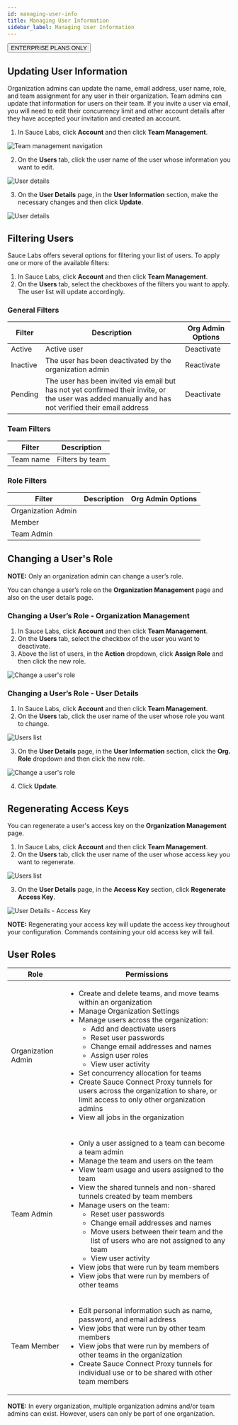 ```yaml
---
id: managing-user-info
title: Managing User Information
sidebar_label: Managing User Information
---
```

<p><button class="badge-blue">ENTERPRISE PLANS ONLY</button></p>

## Updating User Information
Organization admins can update the name, email address, user name, role, and team assignment for any user in their organization. Team admins can update that information for users on their team. If you invite a user via email, you will need to edit their concurrency limit and other account details after they have accepted your invitation and created an account.

1. In Sauce Labs, click **Account** and then click **Team Management**.

<img src="/static/img/team-mgmt/team-mgmt-nav.jpg" alt="Team management navigation">

2. On the **Users** tab, click the user name of the user whose information you want to edit.

<img src="/static/img/team-mgmt/users-list-username.jpg" alt="User details">

3. On the **User Details** page, in the **User Information** section, make the necessary changes and then click **Update**.

<img src="/static/img/team-mgmt/user-details-user-info.jpg" alt="User details">

## Filtering Users

Sauce Labs offers several options for filtering your list of users. To apply one or more of the available filters:

1. In Sauce Labs, click **Account** and then click **Team Management**.
2. On the **Users** tab, select the checkboxes of the filters you want to apply. The user list will update accordingly.

### General Filters

| Filter  | Description | Org Admin Options |
| ------------- | ------------- | ------------- |
| Active  | Active user  | Deactivate  |
| Inactive  | The user has been deactivated by the organization admin  | Reactivate  |
| Pending  | The user has been invited via email but has not yet confirmed their invite, or the user was added manually and has not verified their email address  | Deactivate  |

### Team Filters

| Filter  | Description |
| ------------- | ------------- |
| Team name  | Filters by team  |

### Role Filters

| Filter  | Description | Org Admin Options |
| ------------- | ------------- | ------------- |
| Organization Admin  |   |   |
| Member  |   |   |
| Team Admin  |   |   |

## Changing a User's Role

**NOTE:** Only an organization admin can change a user’s role.

You can change a user’s role on the **Organization Management** page and also on the user details page.

### Changing a User’s Role - Organization Management
1. In Sauce Labs, click **Account** and then click **Team Management**.
2. On the **Users** tab, select the checkbox of the user you want to deactivate.
3. Above the list of users, in the **Action** dropdown, click **Assign Role** and then click the new role.

<img src="/static/img/team-mgmt/change-role-org-mgmt.jpg" alt="Change a user's role">

### Changing a User’s Role - User Details
1. In Sauce Labs, click **Account** and then click **Team Management**.
2. On the **Users** tab, click the user name of the user whose role you want to change.

<img src="/static/img/team-mgmt/users-list-username.jpg" alt="Users list">

3. On the **User Details** page, in the **User Information** section, click the **Org. Role** dropdown and then click the new role.

<img src="/static/img/team-mgmt/change-role-user-details.jpg" alt="Change a user's role">

4. Click **Update**.

## Regenerating Access Keys

You can regenerate a user's access key on the **Organization Management** page.

1. In Sauce Labs, click **Account** and then click **Team Management**.
2. On the **Users** tab, click the user name of the user whose access key you want to regenerate.

<img src="/static/img/team-mgmt/users-list-username.jpg" alt="Users list">

3. On the **User Details** page, in the **Access Key** section, click **Regenerate Access Key**.

<img src="/static/img/team-mgmt/user-details-access-key.jpg" alt="User Details - Access Key">

**NOTE:** Regenerating your access key will update the access key throughout your configuration. Commands containing your old access key will fail.

## User Roles
| Role  | Permissions |
| ------------- | ------------- |
| Organization Admin  |  <ul><li>Create and delete teams, and move teams within an organization</li><li>Manage Organization Settings</li><li>Manage users across the organization:<ul><li>Add and deactivate users</li><li>Reset user passwords</li><li>Change email addresses and names</li><li>Assign user roles</li><li>View user activity</li></ul></li><li>Set concurrency allocation for teams</li><li>Create Sauce Connect Proxy tunnels for users across the organization to share, or limit access to only other organization admins</li><li>View all jobs in the organization</li></ul> |  
| Team Admin   | <ul><li>Only a user assigned to a team can become a team admin</li><li>Manage the team and users on the team</li><li>View team usage and users assigned to the team</li><li>View the shared tunnels and non-shared tunnels created by team members</li><li>Manage users on the team:<ul><li>Reset user passwords</li><li>Change email addresses and names</li><li>Move users between their team and the list of users who are not assigned to any team</li><li>View user activity</li></ul></li><li>View jobs that were run by team members</li><li>View jobs that were run by members of other teams</li></ul>  |   
| Team Member  | <ul><li>Edit personal information such as name, password, and email address</li><li>View jobs that were run by other team members</li><li>View jobs that were run by members of other teams in the organization</li><li>Create Sauce Connect Proxy tunnels for individual use or to be shared with other team members</li></ul>  |  

**NOTE:** In every organization, multiple organization admins and/or team admins can exist. However, users can only be part of one organization.

